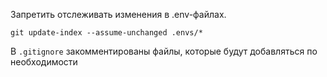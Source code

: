 Запретить отслеживать изменения в .env-файлах. 

`git update-index --assume-unchanged .envs/*`

В `.gitignore` закомментированы файлы, которые будут добавляться по необходимости

